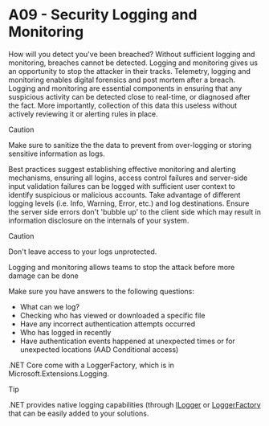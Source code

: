 # A09 - Security Logging and Monitoring

How will you detect you've been breached? Without sufficient logging and monitoring, breaches cannot be detected.
Logging and monitoring gives us an opportunity to stop the attacker in their tracks. Telemetry, logging and monitoring enables digital forensics and post mortem after a breach. Logging and monitoring are essential components in ensuring that any suspicious activity can be detected close to real-time, or diagnosed after the fact.
More importantly, collection of this data this useless without actively reviewing it or alerting rules in place.

> [!CAUTION]
> Make sure to sanitize the the data to prevent from over-logging or storing  sensitive information as logs.

Best practices suggest establishing effective monitoring and alerting mechanisms, ensuring  all logins, access control failures and server-side input validation failures can be logged with sufficient user context to identify suspicious or malicious accounts. Take advantage of different logging levels (i.e. Info, Warning, Error, etc.) and log destinations. Ensure the server side errors don't 'bubble up' to the client side which may result in information disclosure on the internals of your system.

> [!CAUTION]
> Don't leave access to your logs unprotected.

Logging and monitoring allows teams to stop the attack before more damage can be done

Make sure you have answers to the following questions:

* What can we log?
* Checking who has viewed or downloaded a specific file
* Have any incorrect authentication attempts occurred
* Who has logged in recently
* Have authentication events happened at unexpected times or for unexpected locations (AAD Conditional access)

.NET Core come with a LoggerFactory, which is in Microsoft.Extensions.Logging.

> [!TIP]
> .NET provides native logging capabilities (through [ILogger](https://learn.microsoft.com/dotnet/api/microsoft.extensions.logging.ilogger) or [LoggerFactory](https://learn.microsoft.com/dotnet/api/microsoft.extensions.logging.loggerfactory) that can be easily added to your solutions.
